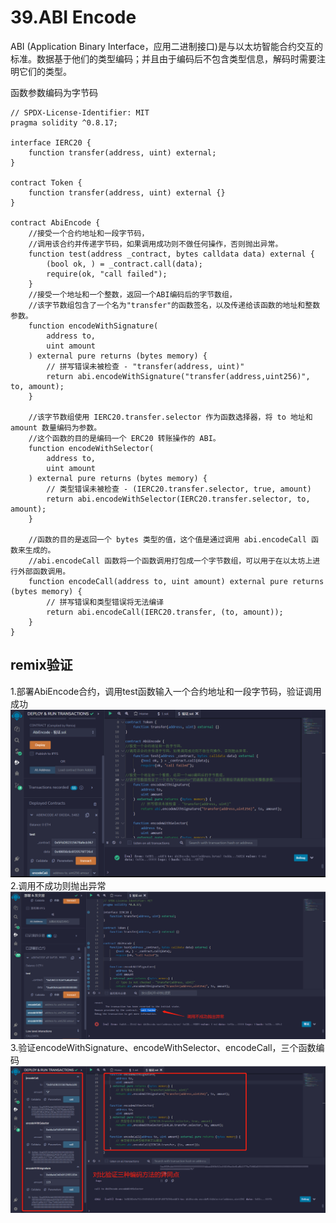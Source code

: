 # 39.ABI Encode
ABI (Application Binary Interface，应用二进制接口)是与以太坊智能合约交互的标准。数据基于他们的类型编码；并且由于编码后不包含类型信息，解码时需要注明它们的类型。

函数参数编码为字节码

```solidity
// SPDX-License-Identifier: MIT
pragma solidity ^0.8.17;

interface IERC20 {
    function transfer(address, uint) external;
}

contract Token {
    function transfer(address, uint) external {}
}

contract AbiEncode {
    //接受一个合约地址和一段字节码，
    //调用该合约并传递字节码，如果调用成功则不做任何操作，否则抛出异常。
    function test(address _contract, bytes calldata data) external {
        (bool ok, ) = _contract.call(data);
        require(ok, "call failed");
    }
    //接受一个地址和一个整数，返回一个ABI编码后的字节数组，
    //该字节数组包含了一个名为"transfer"的函数签名，以及传递给该函数的地址和整数参数。
    function encodeWithSignature(
        address to,
        uint amount
    ) external pure returns (bytes memory) {
        // 拼写错误未被检查 - "transfer(address, uint)"
        return abi.encodeWithSignature("transfer(address,uint256)", to, amount);
    }
    
    //该字节数组使用 IERC20.transfer.selector 作为函数选择器，将 to 地址和 amount 数量编码为参数。
    //这个函数的目的是编码一个 ERC20 转账操作的 ABI。
    function encodeWithSelector(
        address to,
        uint amount
    ) external pure returns (bytes memory) {
        // 类型错误未被检查 - (IERC20.transfer.selector, true, amount)
        return abi.encodeWithSelector(IERC20.transfer.selector, to, amount);
    }
    
    //函数的目的是返回一个 bytes 类型的值，这个值是通过调用 abi.encodeCall 函数来生成的。
    //abi.encodeCall 函数将一个函数调用打包成一个字节数组，可以用于在以太坊上进行外部函数调用。
    function encodeCall(address to, uint amount) external pure returns (bytes memory) {
        // 拼写错误和类型错误将无法编译
        return abi.encodeCall(IERC20.transfer, (to, amount));
    }
}
```


## remix验证
1.部署AbiEncode合约，调用test函数输入一个合约地址和一段字节码，验证调用成功
![39-1.png](img/39-1.png)
2.调用不成功则抛出异常
![39-2.jpg](img/39-2.jpg)
3.验证encodeWithSignature、encodeWithSelector、encodeCall，三个函数编码
![39-3.jpg](img/39-3.jpg)
